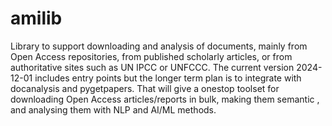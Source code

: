 # amilib

Library to support downloading and analysis of documents, mainly from Open Access repositories, from 
published scholarly articles, or from authoritative sites such as UN IPCC or UNFCCC. The current version 2024-12-01 includes entry points but the longer term plan is to integrate with docanalysis and pygetpapers. That will give a onestop toolset for downloading Open Access articles/reports in bulk, making them semantic , and analysing them with NLP and AI/ML methods.
